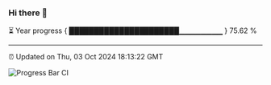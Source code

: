 ### Hi there 👋

⏳ Year progress { ██████████████████████▁▁▁▁▁▁▁▁ } 75.62 %

---

⏰ Updated on Thu, 03 Oct 2024 18:13:22 GMT

![Progress Bar CI](https://github.com/Shyam-Makwana/GitHub-Actions-Demo/workflows/Progress%20Bar%20CI/badge.svg)
